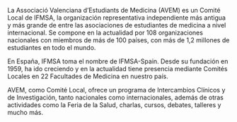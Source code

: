 La Associació Valenciana d’Estudiants de Medicina (AVEM) es un Comité Local de IFMSA, la organización representativa independiente más antigua y más grande de entre las asociaciones de estudiantes de medicina a nivel internacional. Se compone en la actualidad por 108 organizaciones nacionales con miembros de más de 100 países, con más de 1,2 millones de estudiantes en todo el mundo.

En España, IFMSA toma el nombre de IFMSA-Spain. Desde su fundación en 1959, ha ido creciendo y en la actualidad tiene presencia mediante Comités Locales en 22 Facultades de Medicina en nuestro país.

AVEM, como Comité Local, ofrece un programa de Intercambios Clínicos y de Investigación, tanto nacionales como internacionales, además de otras actividades como la Feria de la Salud, charlas, cursos, debates, talleres y mucho más.
